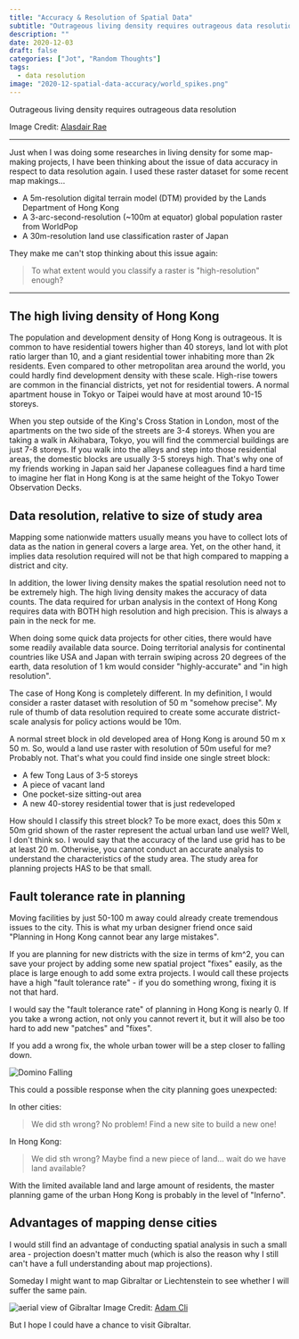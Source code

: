 ```yaml
---
title: "Accuracy & Resolution of Spatial Data"
subtitle: "Outrageous living density requires outrageous data resolution"
description: ""
date: 2020-12-03
draft: false
categories: ["Jot", "Random Thoughts"]
tags:
  - data resolution
image: "2020-12-spatial-data-accuracy/world_spikes.png"
---
```


Outrageous living density requires outrageous data resolution
<!--more-->

Image Credit: [Alasdair Rae](https://www.statsmapsnpix.com/2020/11/how-to-make-3d-population-density.html)

---

Just when I was doing some researches in living density for some map-making projects, I have been thinking about the issue of data accuracy in respect to data resolution again. I used these raster dataset for some recent map makings...

- A 5m-resolution digital terrain model (DTM) provided by the Lands Department of Hong Kong
- A 3-arc-second-resolution (~100m at equator) global population raster from WorldPop
- A 30m-resolution land use classification raster of Japan

They make me can't stop thinking about this issue again:

> To what extent would you classify a raster is "high-resolution" enough?

---

## The high living density of Hong Kong

The population and development density of Hong Kong is outrageous. It is common to have residential towers higher than 40 storeys, land lot with plot ratio larger than 10, and a giant residential tower inhabiting more than 2k residents. Even compared to other metropolitan area around the world, you could hardly find development density with these scale. High-rise towers are common in the financial districts, yet not for residential towers. A normal apartment house in Tokyo or Taipei would have at most around 10-15 storeys.

When you step outside of the King's Cross Station in London, most of the apartments on the two side of the streets are 3-4 storeys. When you are taking a walk in Akihabara, Tokyo, you will find the commercial buildings are just 7-8 storeys. If you walk into the alleys and step into those residential areas, the domestic blocks are usually 3-5 storeys high. That's why one of my friends working in Japan said her Japanese colleagues find a hard time to imagine her flat in Hong Kong is at the same height of the Tokyo Tower Observation Decks.

## Data resolution, relative to size of study area

Mapping some nationwide matters usually means you have to collect lots of data as the nation in general covers a large area. Yet, on the other hand, it implies data resolution required will not be that high compared to mapping a district and city.

In addition, the lower living density makes the spatial resolution need not to be extremely high. The high living density makes the accuracy of data counts. The data required for urban analysis in the context of Hong Kong requires data with BOTH high resolution and high precision. This is always a pain in the neck for me.

When doing some quick data projects for other cities, there would have some readily available data source. Doing territorial analysis for continental countries like USA and Japan with terrain swiping across 20 degrees of the earth, data resolution of 1 km would consider "highly-accurate" and "in high resolution".

The case of Hong Kong is completely different. In my definition, I would consider a raster dataset with resolution of 50 m "somehow precise". My rule of thumb of data resolution required to create some accurate district-scale analysis for policy actions would be 10m.

A normal street block in old developed area of Hong Kong is around 50 m x 50 m. So, would a land use raster with resolution of 50m useful for me? Probably not. That's what you could find inside one single street block:

- A few Tong Laus of 3-5 storeys
- A piece of vacant land
- One pocket-size sitting-out area
- A new 40-storey residential tower that is just redeveloped

How should I classify this street block? To be more exact, does this 50m x 50m grid shown of the raster represent the actual urban land use well? Well, I don't think so. I would say that the accuracy of the land use grid has to be at least 20 m. Otherwise, you cannot conduct an accurate analysis to understand the characteristics of the study area. The study area for planning projects HAS to be that small.

## Fault tolerance rate in planning

Moving facilities by just 50-100 m away could already create tremendous issues to the city. This is what my urban designer friend once said "Planning in Hong Kong cannot bear any large mistakes".

If you are planning for new districts with the size in terms of km^2, you can save your project by adding some new spatial project "fixes" easily, as the place is large enough to add some extra projects. I would call these projects have a high "fault tolerance rate" - if you do something wrong, fixing it is not that hard.

I would say the "fault tolerance rate" of planning in Hong Kong is nearly 0. If you take a wrong action, not only you cannot revert it, but it will also be too hard to add new "patches" and "fixes".

If you add a wrong fix, the whole urban tower will be a step closer to falling down.

![Domino Falling](https://i.gifer.com/M8AL.gif)

This could a possible response when the city planning goes unexpected:

In other cities:
> We did sth wrong? No problem! Find a new site to build a new one!

In Hong Kong:
> We did sth wrong? Maybe find a new piece of land... wait do we have land available?

With the limited available land and large amount of residents, the master planning game of the urban Hong Kong is probably in the level of "Inferno".

## Advantages of mapping dense cities

I would still find an advantage of conducting spatial analysis in such a small area - projection doesn't matter much (which is also the reason why I still can't have a full understanding about map projections).

Someday I might want to map Gibraltar or Liechtenstein to see whether I will suffer the same pain.

![aerial view of Gibraltar](https://upload.wikimedia.org/wikipedia/commons/thumb/d/d2/Gibraltar5.jpg/1920px-Gibraltar5.jpg)
Image Credit: [Adam Cli](https://commons.wikimedia.org/wiki/File:Gibraltar5.jpg)

But I hope I could have a chance to visit Gibraltar.

